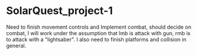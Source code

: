 # SolarQuest_project-1
Need to finish movement controls and Implement combat, should decide on combat, I will work under the assumption that lmb is attack with gun, rmb is to attack with a "lightsaber".
I also need to finish platforms and collision in general.
